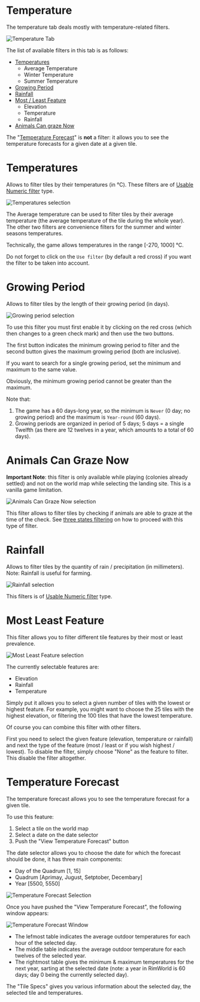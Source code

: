 Temperature
============

The temperature tab deals mostly with temperature-related filters.

![Temperature Tab](assets/temperature_tab.png)

The list of available filters in this tab is as follows:
* [Temperatures](#temperatures)
    * Average Temperature
    * Winter Temperature
    * Summer Temperature
* [Growing Period](#growing-period)
* [Rainfall](#rainfall)
* [Most / Least Feature](#most-least-feature)
    * Elevation
    * Temperature
    * Rainfall
* [Animals Can graze Now](#animals-can-graze-now)

The "[Temperature Forecast](#temperature-forecast)" is **not** a filter: it allows you to see the temperature forecasts for a given date at a given tile.

# Temperatures

Allows to filter tiles by their temperatures (in °C). These filters are of [Usable Numeric filter](filtering.md#usable-numeric) type.

![Temperatures selection](assets/select_temperatures.png)

The Average temperature can be used to filter tiles by their average temperature (the average temperature of the tile during the whole year).
The other two filters are convenience filters for the summer and winter seasons temperatures.
  
Technically, the game allows temperatures in the range [-270, 1000] °C.

Do not forget to click on the `Use filter` (by default a red cross) if you want the filter to be taken into account.

# Growing Period

Allows to filter tiles by the length of their growing period (in days).

![Growing period selection](assets/select_growing_period.png) 

To use this filter you must first enable it by clicking on the red cross (which then changes to a green check mark) and then use the two buttons.

The first button indicates the minimum growing period to filter and the second button gives the maximum growing period (both are inclusive). 

If you want to search for a single growing period, set the minimum and maximum to the same value.

Obviously, the minimum growing period cannot be greater than the maximum.

Note that:

1. The game has a 60 days-long year, so the minimum is `Never` (0 day; no growing period) and the maximum is `Year-round` (60 days).
2. Growing periods are organized in period of 5 days; 5 days = a single Twelfth (as there are 12 twelves in a year, which amounts to a total of 60 days).

# Animals Can Graze Now

**Important Note**: this filter is only available while playing (colonies already settled) and not on the world map while selecting the landing site. This is a vanilla game limitation.

![Animals Can Graze Now selection](assets/select_animals_can_graze_now.png) 
  
This filter allows to filter tiles by checking if animals are able to graze at the time of the check.
See [three states filtering](filtering.md#three-states) on how to proceed with this type of filter.

# Rainfall

Allows to filter tiles by the quantity of rain / precipitation (in millimeters). Note: Rainfall is useful for farming.

![Rainfall selection](assets/select_rainfall.png) 

This filters is of [Usable Numeric filter](filtering.md#usable-numeric) type.

# Most Least Feature

This filter allows you to filter different tile features by their most or least prevalence.

![Most Least Feature selection](assets/select_most_least.png)

The currently selectable features are:
* Elevation
* Rainfall
* Temperature

Simply put it allows you to select a given number of tiles with the lowest or highest feature. For example, you might want to choose the 25 tiles with the highest elevation, or filtering the 100 tiles that have the lowest temperature.

Of course you can combine this filter with other filters.

First you need to select the given feature (elevation, temperature or rainfall) and next the type of the feature (most / least or if you wish highest / lowest).
To disable the filter, simply choose "None" as the feature to filter. This disable the filter altogether.

# Temperature Forecast

The temperature forecast allows you to see the temperature forecast for a given tile.

To use this feature:

1. Select a tile on the world map
2. Select a date on the date selector
3. Push the "View Temperature Forecast" button

The date selector allows you to choose the date for which the forecast should be done, it has three main components:

* Day of the Quadrum [1, 15]
* Quadrum [Aprimay, Jugust, Setptober, Decembary]
* Year [5500, 5550]

![Temperature Forecast Selection](assets/temperature_forecast_selection.png)

Once you have pushed the "View Temperature Forecast", the following window appears:

![Temperature Forecast Window](assets/temperature_forecast_window.png)

* The lefmost table indicates the average outdoor temperatures for each hour of the selected day.
* The middle table indicates the average outdoor temperature for each twelves of the selected year.
* The rightmost table gives the minimum & maximum temperatures for the next year, sarting at the selected date (note: a year in RimWorld is 60 days; day 0 being the currently selected day).

The "Tile Specs" gives you various information about the selected day, the selected tile and temperatures.



